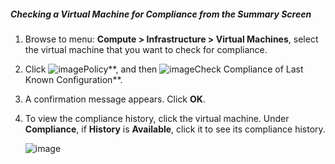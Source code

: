##### Checking a Virtual Machine for Compliance from the Summary Screen

1. Browse to menu: **Compute > Infrastructure > Virtual Machines**, select the virtual machine that you want to check for compliance.

2. Click ![image](../images/1941.png**)Policy**, and then ![image](../images/1942.png**)Check Compliance of Last Known Configuration**.

3. A confirmation message appears. Click **OK**.

4. To view the compliance history, click the virtual machine. Under **Compliance**, if **History** is **Available**, click it to see its compliance history.

    ![image](../images/1943.png)
